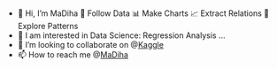 - 👋 Hi, I’m MaDiha 🔎 Follow Data 📊 Make Charts 📈 Extract Relations 🧩 Explore Patterns
- 👀 I am interested in Data Science: Regression Analysis ...
- 💞️ I’m looking to collaborate on @[Kaggle](https://www.kaggle.com/fundal)
- 📫 How to reach me @[MaDiha](https://madihahouri.carrd.co/)

<!---
MaDA2023/MaDA2023 is a ✨ special ✨ repository because its `README.md` (this file) appears on your GitHub profile.
You can click the Preview link to take a look at your changes.
--->
